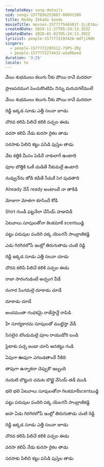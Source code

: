 ```yaml
---
templateKey: song-details
uid: songs-1577856253087-06OVt28O
title: Reddy Ikkada Soodu
movieTitle: movies-1577775465017-1LjEtAu-
createdDate: 2019-11-27T05:24:13.353Z
updatedDate: 2020-01-01T05:24:13.392Z
lyricist: people-1577772193426-mdTj19Qh
singers:
  - people-1577772285512-75PS-ZRy
  - people-1577772274432-wSoR6eed
duration: '3:25'
locale: te
---
```

వేయి శుభములు కలుగు నీకు పోయి రావే మరదలా

ప్రాణపదముగ పెంచుకొంటిమి నిన్ను మరువగలేములే

వేయి శుభములు కలుగు నీకు పోయి రావే మరదలా

రెడ్డీ ఇక్కడ సూడు ఎత్తీ సలవా జూడు

చొరవ కలిపి పిలిచే కలికి పచ్చల ఈడు

వరసా కలిపే నేడు కురసా రైకల తాడు

సరసాకు పిలిచి కట్టు పసిడి పుస్తెల తాడు

వేట కత్తికి మీసం పెడిదే నాకులాగే ఉంటాది

పూల బొత్తికి ఓణీ చుడితే నీకుమల్లే ఉంటాది

నువ్వునేను జోడి కడితే సీమకే సెగ పుడతాది

Already నేన్ ready అంటాందే నా తాకిడి

మోజుగా మోతగా కూసిందే కోడి

Shirt గుండీ ఫట్టనేలా చేసేయ్ హడావిడీ

ఏటవాలు సూపులతోనా కెలకమాకే scentబుడ్డి

పట్టు పరుపుల పందిరి పక్క యెలగనీ సాంబ్రాణికడ్డి

ఎడు గిరగిరలోపే ఇంట్లో తిరుగుతాడు చంటి రెడ్డి

రెడ్డీ ఇక్కడ సూడు ఎత్తీ సలవా చూడు

చొరవ కలిపి పిలిచే కలికి పచ్చల ఈడు

రాజా సారంగుడంటే అచ్చంగ వీడే

రంగార సింగమల్లె దూకాడు చూడే

దూకాడు చూడే

అందమంతా గంధకమై రాజేస్తాన్దే రాపిడి

హే సూర్యకారమ సూపులతో ముట్టిస్తా వేడీ

సిసలైన బొండుమల్లె పూల రాయుడోరి బండి

పైటాకు పచ్చ జండా చూసి ఆనకట్టు గండి

ఏపుగా ఊపుగా ఎగబడతాందే నీకిది

తాపుగా ఉన్నాకదా చెప్పుకొ ఇబ్బంది

నుదుటి బొట్టున చమట బొట్టై వేసెయ్ తడీ ముడి

భలె భలె ఏటవాలు సూపులతోనా గెలకమాకేscentబుడ్డి

పట్టు పరుపుల పందిరి పక్క యెలగనీ సాంబ్రాణికడ్డి

అహ ఏడు గిరగిరలోపే ఇంట్లో తిరుగుతాడు చంటి రెడ్డి

రెడ్డీ ఇక్కడ సూడు ఎత్తీ సలవా జూడు

చొరవ కలిపి పిలిచే కలికి పచ్చల ఈడు

వరసా కలిపే నేడు కురసా రైకల తాడు

సరసాకు పిలిచి కట్టు పసిడి పుస్తెల తాడు

